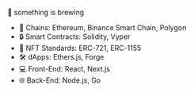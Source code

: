 🧪 something is brewing 

- 🚀 Chains: Ethereum, Binance Smart Chain, Polygon
- 🔒 Smart Contracts: Solidity, Vyper
- 🎨 NFT Standards: ERC-721, ERC-1155
- 🛠️ dApps: Ethers.js, Forge
- 💻 Front-End: React, Next.js
- 🌐 Back-End: Node.js, Go

<!--
**DiveInto/diveinto** is a ✨ _special_ ✨ repository because its `README.md` (this file) appears on your GitHub profile.

Here are some ideas to get you started:

- 🔭 I’m currently working on ...
- 🌱 I’m currently learning ...
- 👯 I’m looking to collaborate on ...
- 🤔 I’m looking for help with ...
- 💬 Ask me about ...
- 📫 How to reach me: ...
- 😄 Pronouns: ...
- ⚡ Fun fact: ...
-->
